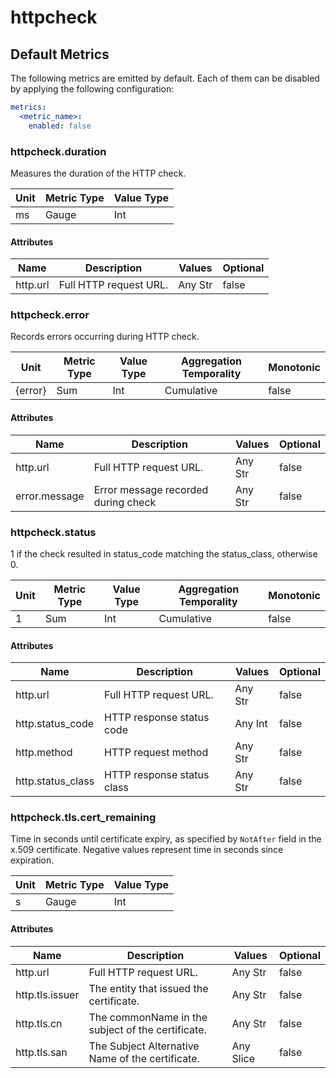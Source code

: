 [comment]: <> (Code generated by mdatagen. DO NOT EDIT.)

# httpcheck

## Default Metrics

The following metrics are emitted by default. Each of them can be disabled by applying the following configuration:

```yaml
metrics:
  <metric_name>:
    enabled: false
```

### httpcheck.duration

Measures the duration of the HTTP check.

| Unit | Metric Type | Value Type |
| ---- | ----------- | ---------- |
| ms | Gauge | Int |

#### Attributes

| Name | Description | Values | Optional |
| ---- | ----------- | ------ | -------- |
| http.url | Full HTTP request URL. | Any Str | false |

### httpcheck.error

Records errors occurring during HTTP check.

| Unit | Metric Type | Value Type | Aggregation Temporality | Monotonic |
| ---- | ----------- | ---------- | ----------------------- | --------- |
| {error} | Sum | Int | Cumulative | false |

#### Attributes

| Name | Description | Values | Optional |
| ---- | ----------- | ------ | -------- |
| http.url | Full HTTP request URL. | Any Str | false |
| error.message | Error message recorded during check | Any Str | false |

### httpcheck.status

1 if the check resulted in status_code matching the status_class, otherwise 0.

| Unit | Metric Type | Value Type | Aggregation Temporality | Monotonic |
| ---- | ----------- | ---------- | ----------------------- | --------- |
| 1 | Sum | Int | Cumulative | false |

#### Attributes

| Name | Description | Values | Optional |
| ---- | ----------- | ------ | -------- |
| http.url | Full HTTP request URL. | Any Str | false |
| http.status_code | HTTP response status code | Any Int | false |
| http.method | HTTP request method | Any Str | false |
| http.status_class | HTTP response status class | Any Str | false |

### httpcheck.tls.cert_remaining

Time in seconds until certificate expiry, as specified by `NotAfter` field in the x.509 certificate. Negative values represent time in seconds since expiration.

| Unit | Metric Type | Value Type |
| ---- | ----------- | ---------- |
| s | Gauge | Int |

#### Attributes

| Name | Description | Values | Optional |
| ---- | ----------- | ------ | -------- |
| http.url | Full HTTP request URL. | Any Str | false |
| http.tls.issuer | The entity that issued the certificate. | Any Str | false |
| http.tls.cn | The commonName in the subject of the certificate. | Any Str | false |
| http.tls.san | The Subject Alternative Name of the certificate. | Any Slice | false |
